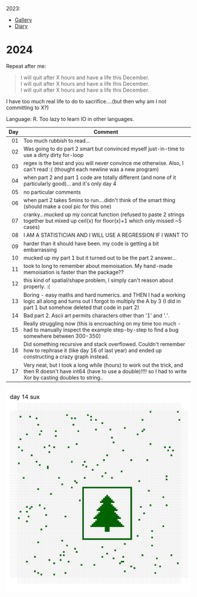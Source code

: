 2023: 
- [Gallery](./gallery-2023.md)
- [Diary](./README-2023.md)

# 2024

Repeat after me:

> I will quit after X hours and have a life this December.  
> I will quit after X hours and have a life this December.  
> I will quit after X hours and have a life this December.  

I have too much real life to do to sacrifice....(but then why am I not committing to X?)

Language: R. Too lazy to learn IO in other languages.
 

| Day | Comment                                                                                                                                      |
|----:|----------------------------------------------------------------------------------------------------------------------------------------------|
|  01 | Too much rubbish to read...                                                                                                                  |
|  02 | Was going to do part 2 smart but convinced myself just-in-time to use a dirty dirty for-loop                                                 |
|  03 | regex is the best and you will never convince me otherwise. Also, I can't read :( (thought each newline was a new program)                   |
|  04 | when part 2 and part 1 code are totally different (and none of it particularly good)... and it's only day 4                                  |
|  05 | no particular comments                                                                                                                       |
|  06 | when part 2 takes 5mins to run....didn't think of the smart thing (should make a cool pic for this one)                                      |
|  07 | cranky...mucked up my concat function (refused to paste 2 strings together but mixed up ceil(x) for floor(x)+1 which only missed ~5 cases)   |
|  08 | I AM A STATISTICIAN AND I WILL USE A REGRESSION IF I WANT TO                                                                                 |
|  09 | harder than it should have been. my code is getting a bit embarrassing                                                                       |
|  10 | mucked up my part 1 but it turned out to be the part 2 answer...                                                                             |
|  11 | took to long to remember about memoisation. My hand-made memoisation is faster than the package??                                            |
|  12 | this kind of spatial/shape problem, I simply can't reason about properly. :(                                                                 |
|  13 | Boring - easy maths and hard numerics. and THEN I had a working logic all along and turns out I forgot to multiply the A by 3 (I did in part 1 but somehow deleted that code in part 2) |
|  14 | Bad part 2. Ascii art permits characters other than '1' and '.'.                                                                             |
|  15 | Really struggling now (this is encroaching on my time too much - had to manually inspect the example step-by-step to find a bug somewhere between 300-350) |
|  16 | Did something recursive and stack overflowed. Couldn't remember how to rephrase it (like day 16 of last year) and ended up constructing a crazy graph instead. |
|  17 | Very neat, but I took a long while (hours) to work out the trick, and then R doesn't have int64 (have to use a double)!!!! so I had to write Xor by casting doubles to string.. |

![Day 14](./2024/14/day14.png)
